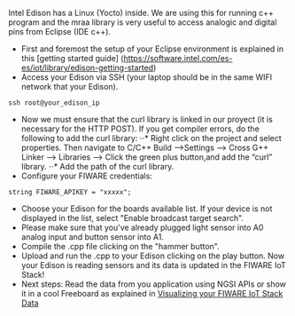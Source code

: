 Intel Edison has a Linux (Yocto) inside. We are using this for running c++ program and the mraa library is very useful to access analogic and digital pins from Eclipse (IDE c++).
* First and foremost the setup of your Eclipse environment is explained in this [getting started guide] (https://software.intel.com/es-es/iot/library/edison-getting-started)
* Access your Edison via SSH (your laptop should be in the same WIFI network that your Edison).
```
ssh root@your_edison_ip
```
* Now we must ensure that the curl library is linked in our proyect (it is necessary for the HTTP POST). If you get compiler errors, do the following to add the curl library:
⋅⋅* Right click on the project and select properties. Then navigate to C/C++ Build -->Settings --> Cross G++ Linker --> Libraries --> Click the green plus button,and add the “curl” library.
⋅⋅* Add the path of the curl library.
* Configure your FIWARE credentials:
```
string FIWARE_APIKEY = "xxxxx";
```
* Choose your Edison for the boards available list. If your device is not displayed in the list, select "Enable broadcast target search".
* Please make sure that you've already plugged light sensor into A0 analog input and button sensor into A1.
* Compile the .cpp file clicking on the "hammer button".
* Upload and run the .cpp to your Edison clicking on the play button. Now your Edison is reading sensors and its data is updated in the FIWARE IoT Stack! 
* Next steps: Read the data from you application using NGSI APIs or show it in a cool Freeboard as explained in [Visualizing your FIWARE IoT Stack Data](https://github.com/telefonicaid/fiware-edison/blob/develop/README.md#accesing-your-fiware-iot-stack-data)


